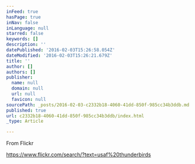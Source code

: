 ```yaml
---
inFeed: true
hasPage: true
inNav: false
inLanguage: null
starred: false
keywords: []
description: ''
datePublished: '2016-02-03T15:26:58.054Z'
dateModified: '2016-02-03T15:26:21.679Z'
title: ''
author: []
authors: []
publisher:
  name: null
  domain: null
  url: null
  favicon: null
sourcePath: _posts/2016-02-03-c2332b18-4060-41dd-850f-985cc34b3ddb.md
published: true
url: c2332b18-4060-41dd-850f-985cc34b3ddb/index.html
_type: Article

---
```

From Flickr

https://www.flickr.com/search/?text=usaf%20thunderbirds